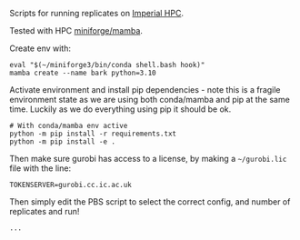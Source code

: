Scripts for running replicates on [Imperial HPC](https://icl-rcs-user-guide.readthedocs.io/en/latest/hpc/).

Tested with HPC [miniforge/mamba](https://icl-rcs-user-guide.readthedocs.io/en/latest/hpc/applications/guides/conda/).

Create env with:
```
eval "$(~/miniforge3/bin/conda shell.bash hook)"
mamba create --name bark python=3.10
```

Activate environment and install pip dependencies - note this is a fragile environment state as we are using both conda/mamba and pip at the same time. Luckily as we do everything using pip it should be ok.
```
# With conda/mamba env active
python -m pip install -r requirements.txt
python -m pip install -e .
```

Then make sure gurobi has access to a license, by making a `~/gurobi.lic` file with the line:
```
TOKENSERVER=gurobi.cc.ic.ac.uk
```

Then simply edit the PBS script to select the correct config, and number of replicates and run!
```bash
...
```